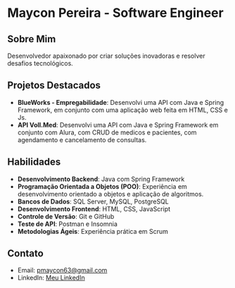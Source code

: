 # Maycon Pereira - Software Engineer

## Sobre Mim
Desenvolvedor apaixonado por criar soluções inovadoras e resolver desafios tecnológicos.

## Projetos Destacados
- **BlueWorks - Empregabilidade**: Desenvolvi uma API com Java e Spring Framework, em conjunto com uma aplicação web feita em HTML, CSS e Js.
- **API Voll.Med**: Desenvolvi uma API com Java e Spring Framework em conjunto com Alura, com CRUD de medicos e pacientes, com agendamento e cancelamento de consultas.

## Habilidades
- **Desenvolvimento Backend**: Java com Spring Framework
- **Programação Orientada a Objetos (POO)**: Experiência em desenvolvimento orientado a objetos e aplicação de algoritmos.
- **Bancos de Dados**: SQL Server, MySQL, PostgreSQL
- **Desenvolvimento Frontend**: HTML, CSS, JavaScript
- **Controle de Versão**: Git e GitHub
- **Teste de API**: Postman e Insomnia
- **Metodologias Ágeis**: Experiência prática em Scrum


## Contato
- Email: pmaycon63@gmail.com
- LinkedIn: [Meu LinkedIn](https://www.linkedin.com/in/maycon-pereira-8aa64019a/)
